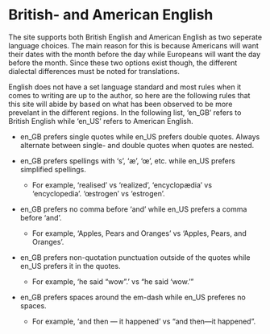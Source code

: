 # British- and American English

The site supports both British English and American English as two seperate
language choices.  The main reason for this is because Americans will want their
dates with the month before the day while Europeans will want the day before the
month.  Since these two options exist though, the different dialectal
differences must be noted for translations.

English does not have a set language standard and most rules when it comes to
writing are up to the author, so here are the following rules that this site
will abide by based on what has been observed to be more prevelant in the
different regions.  In the following list, ‘en_GB’ refers to British English
while ‘en_US’ refers to American English.

- en_GB prefers single quotes while en_US prefers double quotes.  Always
  alternate between single- and double quotes when quotes are nested.

- en_GB prefers spellings with ‘s’, ‘æ’, ‘œ’, etc. while en_US prefers
  simplified spellings.

  - For example, ‘realised’ vs ‘realized’, ‘encyclopædia’ vs ‘encyclopedia’.
    ‘œstrogen’ vs ‘estrogen’.

- en_GB prefers no comma before ‘and’ while en_US prefers a comma before ‘and’.

  - For example, ‘Apples, Pears and Oranges’ vs ‘Apples, Pears, and Oranges’.

- en_GB prefers non-quotation punctuation outside of the quotes while en_US
  prefers it in the quotes.

  - For example, ‘he said “wow”.’ vs “he said ‘wow.’”

- en_GB prefers spaces around the em-dash while en_US preferes no spaces.

  - For example, ‘and then — it happened’ vs “and then—it happened”.
